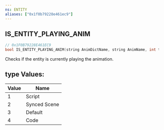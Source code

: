 ```yaml
---
ns: ENTITY
aliases: ["0x1f0b79228e461ec9"]
---
```

## IS_ENTITY_PLAYING_ANIM

```c
// 0x1F0B79228E461EC9
bool IS_ENTITY_PLAYING_ANIM(string AnimDictName, string AnimName, int type);
```

Checks if the entity is currently playing the animation.

## type Values:
| Value | Name |
| --- | --- |
| 1 | Script |
| 2 | Synced Scene |
| 3 | Default |
| 4 | Code |

